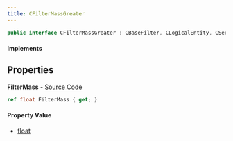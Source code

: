 ```yaml
---
title: CFilterMassGreater
---
```


```csharp
public interface CFilterMassGreater : CBaseFilter, CLogicalEntity, CServerOnlyEntity, CBaseEntity, CEntityInstance, ISchemaClass<CEntityInstance>, ISchemaClass<CBaseEntity>, ISchemaClass<CServerOnlyEntity>, ISchemaClass<CLogicalEntity>, ISchemaClass<CBaseFilter>, ISchemaClass<CFilterMassGreater>, ISchemaField, ISchemaClass, INativeHandle
```

#### Implements

## Properties

**FilterMass** - [Source Code](https://github.com/swiftly-solution/swiftlys2/blob/master/managed/src/SwiftlyS2.Generated/Schemas/Interfaces/CFilterMassGreater.cs#L16)

```csharp
ref float FilterMass { get; }
```

#### Property Value

- [float](https://learn.microsoft.com/dotnet/api/system.single)

